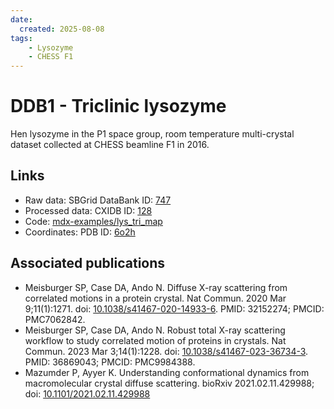 ```yaml
---
date: 
  created: 2025-08-08
tags:
    - Lysozyme
    - CHESS F1
---
```


# DDB1 - Triclinic lysozyme

Hen lysozyme in the P1 space group, room temperature multi-crystal dataset collected at CHESS beamline F1 in 2016.

## Links

- Raw data: SBGrid DataBank ID: [747](https://data.sbgrid.org/dataset/747/)
- Processed data: CXIDB ID: [128](https://www.cxidb.org/id-128.html)
- Code: [mdx-examples/lys_tri_map](https://github.com/ando-lab/mdx-examples/tree/main/lys_tri_map)
- Coordinates: PDB ID: [6o2h](https://www.rcsb.org/structure/6o2h)

## Associated publications

- Meisburger SP, Case DA, Ando N. Diffuse X-ray scattering from correlated motions in a protein crystal. Nat Commun. 2020 Mar 9;11(1):1271. doi: [10.1038/s41467-020-14933-6](https://doi.org/10.1038/s41467-020-14933-6). PMID: 32152274; PMCID: PMC7062842.
- Meisburger SP, Case DA, Ando N. Robust total X-ray scattering workflow to study correlated motion of proteins in crystals. Nat Commun. 2023 Mar 3;14(1):1228. doi: [10.1038/s41467-023-36734-3](https://doi.org/10.1038/s41467-023-36734-3). PMID: 36869043; PMCID: PMC9984388.
- Mazumder P, Ayyer K. Understanding conformational dynamics from macromolecular crystal diffuse scattering. bioRxiv 2021.02.11.429988; doi: [10.1101/2021.02.11.429988](https://doi.org/10.1101/2021.02.11.429988) 